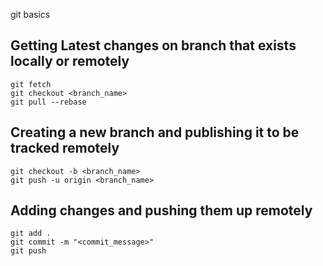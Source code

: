 git basics

## Getting Latest changes on branch that exists locally or remotely

```
git fetch
git checkout <branch_name>
git pull --rebase
```

## Creating a new branch and publishing it to be tracked remotely

```
git checkout -b <branch_name>
git push -u origin <branch_name>
```

## Adding changes and pushing them up remotely

```
git add .
git commit -m "<commit_message>"
git push
```